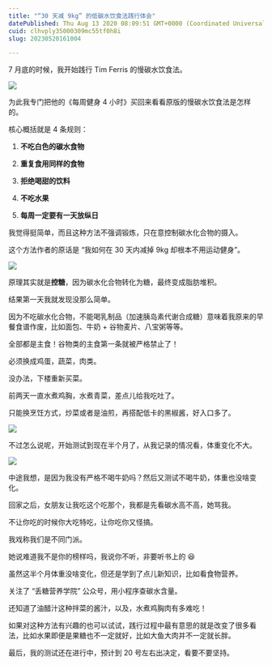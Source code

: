 ```yaml
---
title: "“30 天减 9kg” 的低碳水饮食法践行体会"
datePublished: Thu Aug 13 2020 08:09:51 GMT+0000 (Coordinated Universal Time)
cuid: clhvply35000309mc55tf0h8i
slug: 20230520161004

---
```


7 月底的时候，我开始践行 Tim Ferris 的慢碳水饮食法。

![](https://cdn.hashnode.com/res/hashnode/image/upload/v1684570106040/0577b37f-56c9-4130-8b67-23f3c51f2987.png)

为此我专门把他的《每周健身 4 小时》买回来看看原版的慢碳水饮食法是怎样的。

核心概括就是 4 条规则：

1. **不吃白色的碳水食物**
    
2. **重复食用同样的食物**
    
3. **拒绝喝甜的饮料**
    
4. **不吃水果**
    
5. **每周一定要有一天放纵日**
    

我觉得挺简单，而且这种方法不强调锻炼，只在意控制碳水化合物的摄入。

这个方法作者的原话是 “我如何在 30 天内减掉 9kg 却根本不用运动健身”。

![](https://cdn.hashnode.com/res/hashnode/image/upload/v1684570116293/58f3d2fe-3faf-4c24-9986-f7f0e8caab26.jpeg)

原理其实就是**控糖**，因为碳水化合物转化为糖，最终变成脂肪堆积。

结果第一天我就发现没那么简单。

因为不吃碳水化合物，不能喝乳制品（加速胰岛素代谢合成糖）意味着我原来的早餐食谱作废，比如面包、牛奶 + 谷物麦片、八宝粥等等。

全部都是主食！谷物类的主食第一条就被严格禁止了！

必须换成鸡蛋，蔬菜，肉类。

没办法，下楼重新买菜。

前两天一直水煮鸡胸，水煮青菜，差点儿给我吃吐了。

只能换烹饪方式，炒菜或者是油煎，再搭配低卡的黑椒酱，好入口多了。

![](https://cdn.hashnode.com/res/hashnode/image/upload/v1684570122457/46382235-f6e4-42a4-be7c-0f3faf70c242.jpeg)

不过怎么说呢，开始测试到现在半个月了，从我记录的情况看，体重变化不大。

![](https://cdn.hashnode.com/res/hashnode/image/upload/v1684570127463/86630020-4634-4064-a37e-86daafc53650.jpeg)

中途我想，是因为我没有严格不喝牛奶吗？然后又测试不喝牛奶，体重也没啥变化。

回家之后，女朋友让我吃这个吃那个，我都是先看碳水高不高，她骂我。

不让你吃的时候你大吃特吃，让你吃你又怪搞。

我戏称我们是不同门派。

她说难道我不是你的榜样吗，我说你不听，非要听书上的 😆

虽然这半个月体重没啥变化，但还是学到了点儿新知识，比如看食物营养。

关注了 “丢糖营养学院” 公众号，用小程序查碳水含量。

还知道了油醋汁这种拌菜的酱汁，以及，水煮鸡胸肉有多难吃！

如果对这种方法有兴趣的也可以试试，践行过程中最有意思的就是改变了很多看法，比如水果即便是果糖也不一定就好，比如大鱼大肉并不一定就长胖。

最后，我的测试还在进行中，预计到 20 号左右出决定，看要不要坚持。